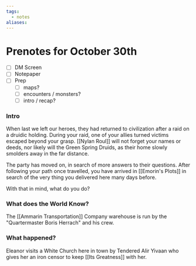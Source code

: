 ```yaml
---
tags:
  - notes
aliases:
---
```


# Prenotes for October 30th
- [ ] DM Screen
- [ ] Notepaper
- [ ] Prep
	- [ ] maps?
	- [ ] encounters / monsters?
	- [ ] intro / recap?

### Intro

When last we left our heroes, they had returned to civilization after a raid on a druidic holding. During your raid, one of your allies turned victims escaped beyond your grasp. [[Nylan Roul]] will not forget your names or deeds, nor likely will the Green Spring Druids, as their home slowly smolders away in the far distance.

The party has moved on, in search of more answers to their questions. After following your path once travelled, you have arrived in [[Emorin's Plots]] in search of the very thing you delivered here many days before.

With that in mind, what do you do?

### What does the World Know?

The [[Ammarin Transportation]] Company warehouse is run by the "Quartermaster Boris Herrach" and his crew.


### What happened?

Eleanor visits a White Church here in town by Tendered Alir Yivaan who gives her an iron censor to keep [[Its Greatness]] with her. 